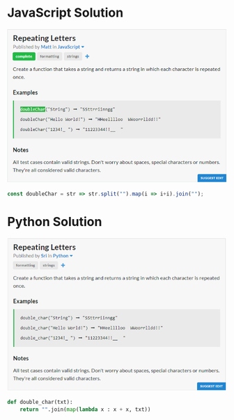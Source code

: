 # JavaScript Solution
![JavaScript Question](JavaScript.PNG)
```javascript
const doubleChar = str => str.split("").map(i => i+i).join("");
```
# Python Solution
![Python Question](Python.PNG)
```python
def double_char(txt):
	return "".join(map(lambda x : x + x, txt))
```
